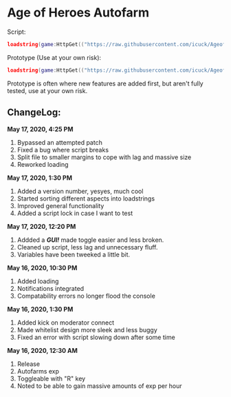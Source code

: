 # Age of Heroes Autofarm
Script:
```lua
loadstring(game:HttpGet(("https://raw.githubusercontent.com/icuck/AgeofHeroesAutofarm/master/main.lua"), true))()
```

Prototype (Use at your own risk):
```lua
loadstring(game:HttpGet(("https://raw.githubusercontent.com/icuck/AgeofHeroesAutofarm/master/add-on.lua"), true))()
```
Prototype is often where new features are added first, but aren't fully tested, use at your own risk.

## ChangeLog:
**May 17, 2020, 4:25 PM**
1. Bypassed an attempted patch
2. Fixed a bug where script breaks
3. Split file to smaller margins to cope with lag and massive size
4. Reworked loading

**May 17, 2020, 1:30 PM**
1. Added a version number, yesyes, much cool
2. Started sorting different aspects into loadstrings
3. Improved general functionality
4. Added a script lock in case I want to test

**May 17, 2020, 12:20 PM**
1. Addded a ***GUI!*** made toggle easier and less broken.
2. Cleaned up script, less lag and unnecessary fluff.
3. Variables have been tweeked a little bit.

**May 16, 2020, 10:30 PM**
1. Added loading
2. Notifications integrated
3. Compatability errors no longer flood the console

**May 16, 2020, 1:30 PM**
1. Added kick on moderator connect
2. Made whitelist design more sleek and less buggy
3. Fixed an error with script slowing down after some time

**May 16, 2020, 12:30 AM**
1. Release
2. Autofarms exp
3. Toggleable with "R" key
4. Noted to be able to gain massive amounts of exp per hour
